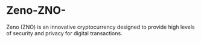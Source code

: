 # Zeno-ZNO-
Zeno (ZNO) is an innovative cryptocurrency designed to provide high levels of security and privacy for digital transactions.
